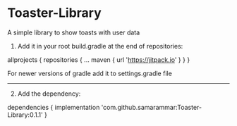 # Toaster-Library
A simple library to show toasts with user data

1. Add it in your root build.gradle at the end of repositories:

allprojects {
		repositories {
			...
			maven { url 'https://jitpack.io' }
		}
	}
  
For newer versions of gradle add it to settings.gradle file

-------------------------------------------------------------------------------------------------------------------------------------------------------------------------

2. Add the dependency:
 
 dependencies {
	        implementation 'com.github.samarammar:Toaster-Library:0.1.1'
	}
 
